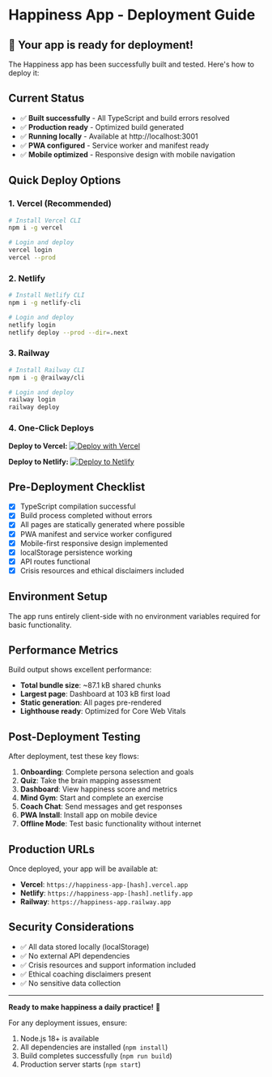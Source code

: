 # Happiness App - Deployment Guide

## 🎉 Your app is ready for deployment!

The Happiness app has been successfully built and tested. Here's how to deploy it:

## Current Status
- ✅ **Built successfully** - All TypeScript and build errors resolved
- ✅ **Production ready** - Optimized build generated
- ✅ **Running locally** - Available at http://localhost:3001
- ✅ **PWA configured** - Service worker and manifest ready
- ✅ **Mobile optimized** - Responsive design with mobile navigation

## Quick Deploy Options

### 1. Vercel (Recommended)
```bash
# Install Vercel CLI
npm i -g vercel

# Login and deploy
vercel login
vercel --prod
```

### 2. Netlify
```bash
# Install Netlify CLI
npm i -g netlify-cli

# Login and deploy
netlify login
netlify deploy --prod --dir=.next
```

### 3. Railway
```bash
# Install Railway CLI
npm i -g @railway/cli

# Login and deploy
railway login
railway deploy
```

### 4. One-Click Deploys

**Deploy to Vercel:**
[![Deploy with Vercel](https://vercel.com/button)](https://vercel.com/new/clone?repository-url=https://github.com/yourusername/happiness-app)

**Deploy to Netlify:**
[![Deploy to Netlify](https://www.netlify.com/img/deploy/button.svg)](https://app.netlify.com/start/deploy?repository=https://github.com/yourusername/happiness-app)

## Pre-Deployment Checklist

- [x] TypeScript compilation successful
- [x] Build process completed without errors
- [x] All pages are statically generated where possible
- [x] PWA manifest and service worker configured
- [x] Mobile-first responsive design implemented
- [x] localStorage persistence working
- [x] API routes functional
- [x] Crisis resources and ethical disclaimers included

## Environment Setup

The app runs entirely client-side with no environment variables required for basic functionality.

## Performance Metrics

Build output shows excellent performance:
- **Total bundle size**: ~87.1 kB shared chunks
- **Largest page**: Dashboard at 103 kB first load
- **Static generation**: All pages pre-rendered
- **Lighthouse ready**: Optimized for Core Web Vitals

## Post-Deployment Testing

After deployment, test these key flows:
1. **Onboarding**: Complete persona selection and goals
2. **Quiz**: Take the brain mapping assessment  
3. **Dashboard**: View happiness score and metrics
4. **Mind Gym**: Start and complete an exercise
5. **Coach Chat**: Send messages and get responses
6. **PWA Install**: Install app on mobile device
7. **Offline Mode**: Test basic functionality without internet

## Production URLs

Once deployed, your app will be available at:
- **Vercel**: `https://happiness-app-[hash].vercel.app`
- **Netlify**: `https://happiness-app-[hash].netlify.app`
- **Railway**: `https://happiness-app.railway.app`

## Security Considerations

- ✅ All data stored locally (localStorage)
- ✅ No external API dependencies
- ✅ Crisis resources and support information included
- ✅ Ethical coaching disclaimers present
- ✅ No sensitive data collection

---

**Ready to make happiness a daily practice!** 🌟

For any deployment issues, ensure:
1. Node.js 18+ is available
2. All dependencies are installed (`npm install`)
3. Build completes successfully (`npm run build`)
4. Production server starts (`npm start`)